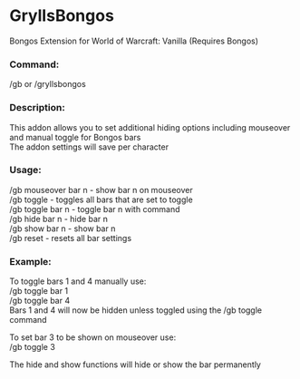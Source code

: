# GryllsBongos
Bongos Extension for World of Warcraft: Vanilla (Requires Bongos)

### Command:<br>
/gb or /gryllsbongos

### Description:<br>
This addon allows you to set additional hiding options including mouseover and manual toggle for Bongos bars<br>
The addon settings will save per character<br>

### Usage:<br>
/gb mouseover bar n - show bar n on mouseover<br>
/gb toggle - toggles all bars that are set to toggle<br>
/gb toggle bar n - toggle bar n with command<br>
/gb hide bar n - hide bar n<br>
/gb show bar n - show bar n<br>
/gb reset - resets all bar settings<br>

### Example:<br>
To toggle bars 1 and 4 manually use:<br>
/gb toggle bar 1<br>
/gb toggle bar 4<br>
Bars 1 and 4 will now be hidden unless toggled using the /gb toggle command

To set bar 3 to be shown on mouseover use:<br>
/gb toggle 3

The hide and show functions will hide or show the bar permanently
